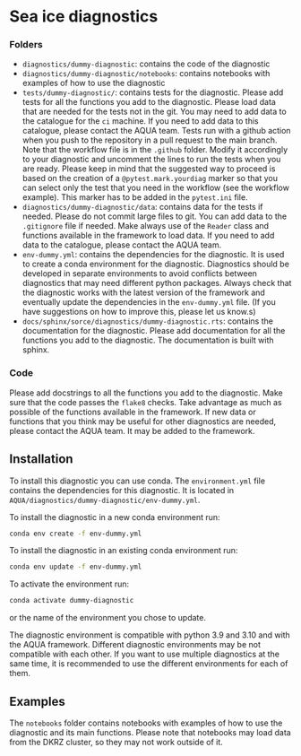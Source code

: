 # Sea ice diagnostics


### Folders

- `diagnostics/dummy-diagnostic`: contains the code of the diagnostic
- `diagnostics/dummy-diagnostic/notebooks`: contains notebooks with examples of how to use the diagnostic
- `tests/dummy-diagnostic/`: contains tests for the diagnostic. Please add tests for all the functions you add to the diagnostic. Please load data that are needed for the tests not in the git. You may need to add data to the catalogue for the `ci` machine. If you need to add data to this catalogue, please contact the AQUA team. Tests run with a github action when you push to the repository in a pull request to the main branch. Note that the workflow file is in the `.github` folder. Modify it accordingly to your diagnostic and uncomment the lines to run the tests when you are ready. Please keep in mind that the suggested way to proceed is based on the creation of a `@pytest.mark.yourdiag` marker so that you can select only the test that you need in the workflow (see the workflow example). This marker has to be added in the `pytest.ini` file.  
- `diagnostics/dummy-diagnostic/data`: contains data for the tests if needed. Please do not commit large files to git. You can add data to the `.gitignore` file if needed. Make always use of the `Reader` class and functions available in the framework to load data. If you need to add data to the catalogue, please contact the AQUA team.
- `env-dummy.yml`: contains the dependencies for the diagnostic. It is used to create a conda environment for the diagnostic. Diagnostics should be developed in separate environments to avoid conflicts between diagnostics that may need different python packages. Always check that the diagnostic works with the latest version of the framework and eventually update the dependencies in the `env-dummy.yml` file. (If you have suggestions on how to improve this, please let us know.s)
- `docs/sphinx/sorce/diagnostics/dummy-diagnostic.rts`: contains the documentation for the diagnostic. Please add documentation for all the functions you add to the diagnostic. The documentation is built with sphinx.

### Code

Please add docstrings to all the functions you add to the diagnostic.
Make sure that the code passes the `flake8` checks.
Take advantage as much as possible of the functions available in the framework. If new data or functions that you think may be useful for other diagnostics are needed, please contact the AQUA team. It may be added to the framework.

## Installation

To install this diagnostic you can use conda.
The `environment.yml` file contains the dependencies for this diagnostic.
It is located in `AQUA/diagnostics/dummy-diagnostic/env-dummy.yml`.

To install the diagnostic in a new conda environment run:

```bash
conda env create -f env-dummy.yml
```

To install the diagnostic in an existing conda environment run:

```bash
conda env update -f env-dummy.yml
```

To activate the environment run:

```bash
conda activate dummy-diagnostic
```

or the name of the environment you chose to update.

The diagnostic environment is compatible with python 3.9 and 3.10 and with the AQUA framework.
Different diagnostic environments may be not compatible with each other.
If you want to use multiple diagnostics at the same time, it is recommended to use the different environments for each of them.

## Examples

The `notebooks` folder contains notebooks with examples of how to use the diagnostic and its main functions.
Please note that notebooks may load data from the DKRZ cluster, so they may not work outside of it.